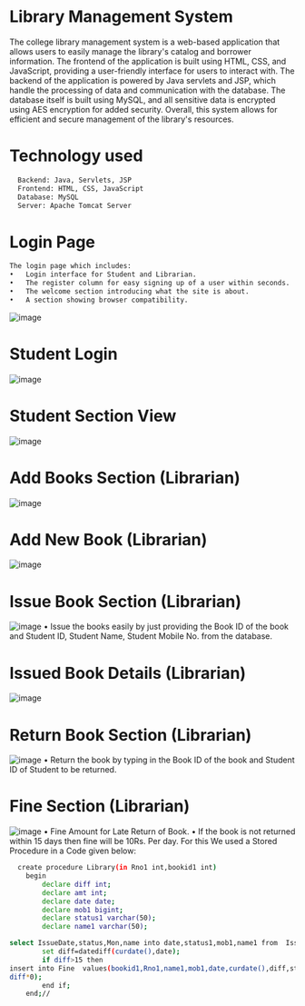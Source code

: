 
# Library Management System

The college library management system is a web-based application that allows users to easily manage the library's catalog and borrower information. The frontend of the application is built using HTML, CSS, and JavaScript, providing a user-friendly interface for users to interact with. The backend of the application is powered by Java servlets and JSP, which handle the processing of data and communication with the database. The database itself is built using MySQL, and all sensitive data is encrypted using AES encryption for added security. Overall, this system allows for efficient and secure management of the library's resources.

# Technology used
```bash
  Backend: Java, Servlets, JSP
  Frontend: HTML, CSS, JavaScript
  Database: MySQL
  Server: Apache Tomcat Server
```
# Login Page
```bash
The login page which includes:
•	Login interface for Student and Librarian. 
•	The register column for easy signing up of a user within seconds.
•	The welcome section introducing what the site is about.
•	A section showing browser compatibility.
```

![image](https://user-images.githubusercontent.com/92716110/205496989-d16f1d3b-482f-494b-866b-7e185cfcd610.png)

# Student Login
![image](https://user-images.githubusercontent.com/92716110/205497109-5130d61a-96e4-41e3-8e4b-dbe983bf74a4.png)

# Student Section View
![image](https://user-images.githubusercontent.com/92716110/205497191-ff3ebf35-f9dc-4394-a922-d31d54506f53.png)

# Add Books Section (Librarian)
![image](https://user-images.githubusercontent.com/92716110/205497223-27f39868-d019-41b6-8aa9-11fb9c48e4d3.png)

# Add New Book (Librarian)
![image](https://user-images.githubusercontent.com/92716110/205497268-3a93267d-de6f-4e04-8248-c4772689e326.png)

# Issue Book Section (Librarian)
![image](https://user-images.githubusercontent.com/92716110/205497419-2e2b6233-5bbc-42fc-9f37-b6abf6be8c06.png)
•	Issue the books easily by just providing the Book ID of the book and Student ID, Student Name, Student Mobile No. from the database.

# Issued Book Details (Librarian)
![image](https://user-images.githubusercontent.com/92716110/205497453-909bf410-7404-44e0-b22d-fef0a18dea11.png)

# Return Book Section (Librarian)
![image](https://user-images.githubusercontent.com/92716110/205497475-c8098f92-ee0b-4685-b9f0-8e6dcfa9b148.png)
•	Return the book by typing in the Book ID of the book and Student ID of Student to be returned.

# Fine Section (Librarian)

![image](https://user-images.githubusercontent.com/92716110/205497508-8b87ef10-d6d6-4062-96ce-1164a48afad6.png)
•	Fine Amount for Late Return of Book.
•	If the book is not returned within 15 days then fine will be 10Rs. Per day. For this We used a Stored Procedure in a Code given below:

```bash
  create procedure Library(in Rno1 int,bookid1 int)
	begin
		declare diff int;
		declare amt int;
		declare date date;
		declare mob1 bigint;
		declare status1 varchar(50);
		declare name1 varchar(50);

select IssueDate,status,Mon,name into date,status1,mob1,name1 from  IssueBook where Rno=Rno1 and bookid=bookid1;
		set diff=datediff(curdate(),date);
		if diff>15 then
insert into Fine  values(bookid1,Rno1,name1,mob1,date,curdate(),diff,status1,
diff*0);
		end if;
	end;//

```
